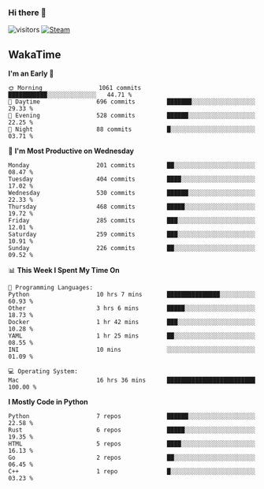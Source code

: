 ### Hi there 👋

![visitors](https://visitor-badge.glitch.me/badge?page_id=zhourunlai)
[![Steam](https://img.shields.io/badge/dynamic/json?url=https%3A%2F%2Fapi.swo.moe%2Fstats%2Fsteamgames%2F76561198285156854&query=count&color=0b1a37&label=Steam&labelColor=134375&logo=steam&suffix=+games&cacheSeconds=3600)](http://steamcommunity.com/profiles/76561198285156854)

## WakaTime
<!--START_SECTION:waka-->
**I'm an Early 🐤** 

```text
🌞 Morning                1061 commits        ███████████░░░░░░░░░░░░░░   44.71 % 
🌆 Daytime                696 commits         ███████░░░░░░░░░░░░░░░░░░   29.33 % 
🌃 Evening                528 commits         ██████░░░░░░░░░░░░░░░░░░░   22.25 % 
🌙 Night                  88 commits          █░░░░░░░░░░░░░░░░░░░░░░░░   03.71 % 
```
📅 **I'm Most Productive on Wednesday** 

```text
Monday                   201 commits         ██░░░░░░░░░░░░░░░░░░░░░░░   08.47 % 
Tuesday                  404 commits         ████░░░░░░░░░░░░░░░░░░░░░   17.02 % 
Wednesday                530 commits         ██████░░░░░░░░░░░░░░░░░░░   22.33 % 
Thursday                 468 commits         █████░░░░░░░░░░░░░░░░░░░░   19.72 % 
Friday                   285 commits         ███░░░░░░░░░░░░░░░░░░░░░░   12.01 % 
Saturday                 259 commits         ███░░░░░░░░░░░░░░░░░░░░░░   10.91 % 
Sunday                   226 commits         ██░░░░░░░░░░░░░░░░░░░░░░░   09.52 % 
```


📊 **This Week I Spent My Time On** 

```text
💬 Programming Languages: 
Python                   10 hrs 7 mins       ███████████████░░░░░░░░░░   60.93 % 
Other                    3 hrs 6 mins        █████░░░░░░░░░░░░░░░░░░░░   18.73 % 
Docker                   1 hr 42 mins        ███░░░░░░░░░░░░░░░░░░░░░░   10.28 % 
YAML                     1 hr 25 mins        ██░░░░░░░░░░░░░░░░░░░░░░░   08.55 % 
INI                      10 mins             ░░░░░░░░░░░░░░░░░░░░░░░░░   01.09 % 

💻 Operating System: 
Mac                      16 hrs 36 mins      █████████████████████████   100.00 % 
```

**I Mostly Code in Python** 

```text
Python                   7 repos             ██████░░░░░░░░░░░░░░░░░░░   22.58 % 
Rust                     6 repos             █████░░░░░░░░░░░░░░░░░░░░   19.35 % 
HTML                     5 repos             ████░░░░░░░░░░░░░░░░░░░░░   16.13 % 
Go                       2 repos             ██░░░░░░░░░░░░░░░░░░░░░░░   06.45 % 
C++                      1 repo              █░░░░░░░░░░░░░░░░░░░░░░░░   03.23 % 
```




<!--END_SECTION:waka-->
